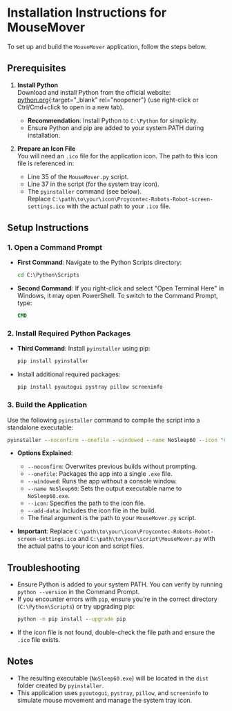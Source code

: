 # Installation Instructions for MouseMover

To set up and build the `MouseMover` application, follow the steps below.

## Prerequisites

1. **Install Python**  
   Download and install Python from the official website: [python.org](https://www.python.org/downloads/){:target="_blank" rel="noopener"}
 (use right-click or Ctrl/Cmd+click to open in a new tab).
   - **Recommendation**: Install Python to `C:\Python` for simplicity.  
   - Ensure Python and pip are added to your system PATH during installation.

2. **Prepare an Icon File**  
   You will need an `.ico` file for the application icon. The path to this icon file is referenced in:
   - Line 35 of the `MouseMover.py` script.
   - Line 37 in the script (for the system tray icon).
   - The `pyinstaller` command (see below).  
   Replace `C:\path\to\your\icon\Proycontec-Robots-Robot-screen-settings.ico` with the actual path to your `.ico` file.

## Setup Instructions

### 1. Open a Command Prompt
- **First Command**: Navigate to the Python Scripts directory:  
  ```cmd
  cd C:\Python\Scripts
  ```
- **Second Command**: If you right-click and select "Open Terminal Here" in Windows, it may open PowerShell. To switch to the Command Prompt, type:  
  ```cmd
  CMD
  ```

### 2. Install Required Python Packages
- **Third Command**: Install `pyinstaller` using pip:  
  ```cmd
  pip install pyinstaller
  ```
- Install additional required packages:  
  ```cmd
  pip install pyautogui pystray pillow screeninfo
  ```

### 3. Build the Application
Use the following `pyinstaller` command to compile the script into a standalone executable:  
```cmd
pyinstaller --noconfirm --onefile --windowed --name NoSleep60 --icon "C:\path\to\your\icon\Proycontec-Robots-Robot-screen-settings.ico" --add-data "C:\path\to\your\icon\Proycontec-Robots-Robot-screen-settings.ico;." "C:\path\to\your\script\MouseMover.py"
```

- **Options Explained**:
  - `--noconfirm`: Overwrites previous builds without prompting.
  - `--onefile`: Packages the app into a single `.exe` file.
  - `--windowed`: Runs the app without a console window.
  - `--name NoSleep60`: Sets the output executable name to `NoSleep60.exe`.
  - `--icon`: Specifies the path to the icon file.
  - `--add-data`: Includes the icon file in the build.
  - The final argument is the path to your `MouseMover.py` script.

- **Important**: Replace `C:\path\to\your\icon\Proycontec-Robots-Robot-screen-settings.ico` and `C:\path\to\your\script\MouseMover.py` with the actual paths to your icon and script files.

## Troubleshooting
- Ensure Python is added to your system PATH. You can verify by running `python --version` in the Command Prompt.
- If you encounter errors with `pip`, ensure you’re in the correct directory (`C:\Python\Scripts`) or try upgrading pip:  
  ```cmd
  python -m pip install --upgrade pip
  ```
- If the icon file is not found, double-check the file path and ensure the `.ico` file exists.

## Notes
- The resulting executable (`NoSleep60.exe`) will be located in the `dist` folder created by `pyinstaller`.
- This application uses `pyautogui`, `pystray`, `pillow`, and `screeninfo` to simulate mouse movement and manage the system tray icon.
